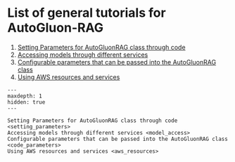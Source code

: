 # List of general tutorials for AutoGluon-RAG

1. [Setting Parameters for AutoGluonRAG class through code](setting_parameters)
2. [Accessing models through different services](model_access)
3. [Configurable parameters that can be passed into the AutoGluonRAG class](code_parameters)
4. [Using AWS resources and services](aws_resources)

```{toctree}
---
maxdepth: 1
hidden: true
---

Setting Parameters for AutoGluonRAG class through code <setting_parameters>
Accessing models through different services <model_access>
Configurable parameters that can be passed into the AutoGluonRAG class <code_parameters>
Using AWS resources and services <aws_resources>

```
